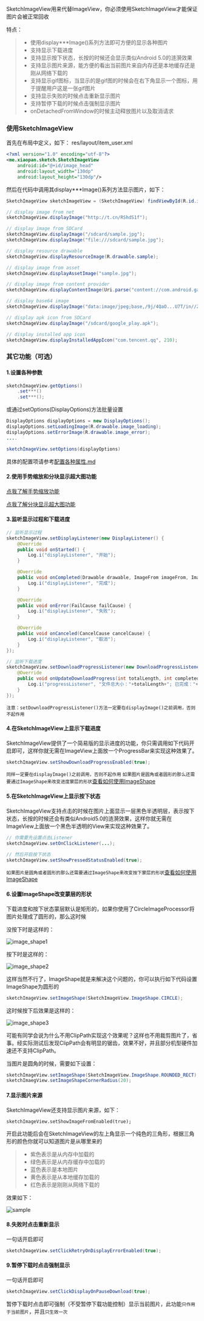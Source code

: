 SketchImageView用来代替ImageView，你必须使用SketchImageView才能保证图片会被正常回收

特点：
>* 使用display***Image()系列方法即可方便的显示各种图片
>* 支持显示下载进度
>* 支持显示按下状态，长按的时候还会显示类似Android 5.0的涟漪效果
>* 支持显示图片来源，能方便的看出当前图片来自内存还是本地缓存还是刚从网络下载的
>* 支持显示gif图标，当显示的是gif图的时候会在右下角显示一个图标，用于提醒用户这是一张gif图片
>* 支持显示失败的时候点击重新显示图片
>* 支持暂停下载的时候点击强制显示图片
>* onDetachedFromWindow的时候主动释放图片以及取消请求

### 使用SketchImageView
首先在布局中定义，如下：
res/layout/item_user.xml
```xml
<?xml version="1.0" encoding="utf-8"?>
<me.xiaopan.sketch.SketchImageView
    android:id="@+id/image_head"
    android:layout_width="130dp"
    android:layout_height="130dp"/>
```

然后在代码中调用其display***Image()系列方法显示图片，如下：
```java
SketchImageView sketchImageView = (SketchImageView) findViewById(R.id.image_main);

// display image from net
sketchImageView.displayImage("http://t.cn/RShdS1f");

// display image from SDCard
sketchImageView.displayImage("/sdcard/sample.jpg");
sketchImageView.displayImage("file:///sdcard/sample.jpg");

// display resource drawable
sketchImageView.displayResourceImage(R.drawable.sample);

// display image from asset
sketchImageView.displayAssetImage("sample.jpg");

// display image from content provider
sketchImageView.displayContentImage(Uri.parse("content://com.android.gallery/last"));

// display base64 image
sketchImageView.displayImage("data:image/jpeg;base,/9j/4QaO...U7T/in//Z");

// display apk icon from SDCard
sketchImageView.displayImage("/sdcard/google_play.apk");

// display installed app icon
sketchImageView.displayInstalledAppIcon("com.tencent.qq", 210);
```

### 其它功能（可选）

#### 1.设置各种参数
```java
sketchImageView.getOptions()
    .set***()
    .set***();
```
或通过setOptions(DisplayOptions)方法批量设置
```java
DisplayOptions displayOptions = new DisplayOptions();
displayOptions.setLoadingImage(R.drawable.image_loading);
displayOptions.setErrorImage(R.drawable.image_error);
....

sketchImageView.setOptions(displayOptions)
```
具体的配置项请参考[配置各种属性.md](options_config.md)

#### 2.使用手势缩放和分块显示超大图功能

[点我了解手势缩放功能](zoom.md)

[点我了解分块显示超大图功能](huge_image.md)

#### 3.监听显示过程和下载进度
```java
// 监听显示过程
sketchImageView.setDisplayListener(new DisplayListener() {
    @Override
    public void onStarted() {
        Log.i("displayListener", "开始");
    }

    @Override
    public void onCompleted(Drawable drawable, ImageFrom imageFrom, ImageAttrs imageAttrs) {
        Log.i("displayListener", "完成");
    }

    @Override
    public void onError(FailCause failCause) {
        Log.i("displayListener", "失败");
    }

    @Override
    public void onCanceled(CancelCause cancelCause) {
        Log.i("displayListener", "取消");
    }
});

// 监听下载进度
sketchImageView.setDownloadProgressListener(new DownloadProgressListener() {
    @Override
    public void onUpdateDownloadProgress(int totalLength, int completedLength) {
        Log.i("progressListener", "文件总大小："+totalLength+"; 已完成："+comletedLength);
    }
});
```
``注意：setDownloadProgressListener()方法一定要在displayImage()之前调用，否则不起作用``

#### 4.在SketchImageView上显示下载进度
SketchImageView提供了一个简易版的显示进度的功能，你只需调用如下代码开启即可，这样你就无需在ImageView上面放一个ProgressBar来实现这种效果了。
```java
sketchImageView.setShowDownloadProgressEnabled(true);
```
``同样一定要在displayImage()之前调用，否则不起作用``
``如果图片是圆角或者圆形的那么还需要通过ImageShape来改变进度蒙层的形状``[查看如何使用ImageShape](#ImageShape)

#### 5.在SketchImageView上显示按下状态
SketchImageView支持点击的时候在图片上面显示一层黑色半透明层，表示按下状态，长按的时候还会有类似Android5.0的涟漪效果，这样你就无需在ImageView上面放一个黑色半透明的View来实现这种效果了。
```java
// 你需要先设置点击Listener
sketchImageView.setOnClickListener(...);

// 然后开启按下状态
sketchImageView.setShowPressedStatusEnabled(true);
```
``如果图片是圆角或者圆形的那么还需要通过ImageShape来改变按下蒙层的形状``[查看如何使用ImageShape](#ImageShape)

<h4 id="ImageShape">6.设置ImageShape改变蒙层的形状</h4>
下载进度和按下状态蒙层默认是矩形的，如果你使用了CircleImageProcessor将图片处理成了圆形的，那么这时候

没按下时是这样的：

![image_shape1](../res/image_shape1.png)

按下时是这样的：

![image_shape2](../res/image_shape2.png)

这样当然不行了，ImageShape就是来解决这个问题的，你可以执行如下代码设置ImageShape为圆形的
```java
sketchImageView.setImageShape(SketchImageView.ImageShape.CIRCLE);
```
这时候按下后效果是这样的：

![image_shape3](../res/image_shape3.png)

可能有同学会说为什么不用ClipPath实现这个效果呢？这样也不用裁剪图片了，省事。经实际测试后发现ClipPath会有明显的锯齿，效果不好，并且部分机型硬件加速还不支持ClipPath。

当图片是圆角的时候，需要如下设置：
```java
sketchImageView.setImageShape(SketchImageView.ImageShape.ROUNDED_RECT);
sketchImaegView.setImageShapeCornerRadius(20);
```

#### 7.显示图片来源
SketchImageView还支持显示图片来源，如下：
```
sketchImageView.setShowImageFromEnabled(true);
```

开启此功能后会在SketchImageView的左上角显示一个纯色的三角形，根据三角形的颜色你就可以知道图片是从哪里来的
>* 紫色表示是从内存中加载的
>* 绿色表示是从内存缓存中加载的
>* 蓝色表示是本地图片
>* 黄色表示是从本地缓存加载的
>* 红色表示是刚刚从网络下载的

效果如下：

![sample](../res/sample_debug_mode.jpeg)

#### 8.失败时点击重新显示
一句话开启即可
```java
sketchImageView.setClickRetryOnDisplayErrorEnabled(true);
```

#### 9.暂停下载时点击强制显示
一句话开启即可
```java
sketchImageView.setClickDisplayOnPauseDownload(true);
```
暂停下载时点击即可强制（不受暂停下载功能控制）显示当前图片，此功能`只作用于当前图片`，并且`只生效一次`
